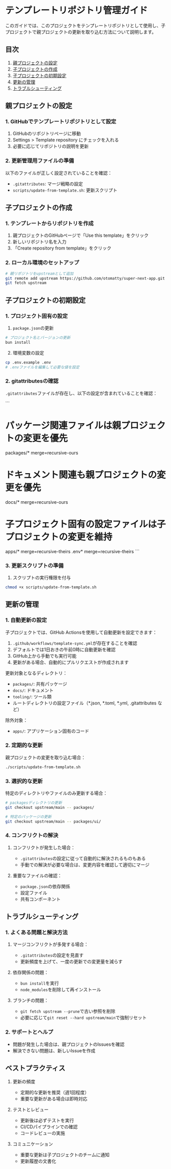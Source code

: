 # テンプレートリポジトリ管理ガイド

このガイドでは、このプロジェクトをテンプレートリポジトリとして使用し、子プロジェクトで親プロジェクトの更新を取り込む方法について説明します。

## 目次

1. [親プロジェクトの設定](#親プロジェクトの設定)
2. [子プロジェクトの作成](#子プロジェクトの作成)
3. [子プロジェクトの初期設定](#子プロジェクトの初期設定)
4. [更新の管理](#更新の管理)
5. [トラブルシューティング](#トラブルシューティング)

## 親プロジェクトの設定

### 1. GitHubでテンプレートリポジトリとして設定

1. GitHubのリポジトリページに移動
2. Settings > Template repository にチェックを入れる
3. 必要に応じてリポジトリの説明を更新

### 2. 更新管理用ファイルの準備

以下のファイルが正しく設定されていることを確認：

- `.gitattributes`: マージ戦略の設定
- `scripts/update-from-template.sh`: 更新スクリプト

## 子プロジェクトの作成

### 1. テンプレートからリポジトリを作成

1. 親プロジェクトのGitHubページで「Use this template」をクリック
2. 新しいリポジトリ名を入力
3. 「Create repository from template」をクリック

### 2. ローカル環境のセットアップ

```bash
# 親リポジトリをupstreamとして追加
git remote add upstream https://github.com/otomatty/super-next-app.git
git fetch upstream
```

## 子プロジェクトの初期設定

### 1. プロジェクト固有の設定

1. `package.json`の更新
```bash
# プロジェクト名とバージョンの更新
bun install
```

2. 環境変数の設定
```bash
cp .env.example .env
# .envファイルを編集して必要な値を設定
```

### 2. gitattributesの確認

`.gitattributes`ファイルが存在し、以下の設定が含まれていることを確認：

\`\`\`
# パッケージ関連ファイルは親プロジェクトの変更を優先
packages/* merge=recursive-ours
# ドキュメント関連も親プロジェクトの変更を優先
docs/* merge=recursive-ours

# 子プロジェクト固有の設定ファイルは子プロジェクトの変更を維持
apps/* merge=recursive-theirs
.env* merge=recursive-theirs
\`\`\`

### 3. 更新スクリプトの準備

1. スクリプトの実行権限を付与
```bash
chmod +x scripts/update-from-template.sh
```

## 更新の管理

### 1. 自動更新の設定

子プロジェクトでは、GitHub Actionsを使用して自動更新を設定できます：

1. `.github/workflows/template-sync.yml`が存在することを確認
2. デフォルトでは1日おきの午前0時に自動更新を確認
3. GitHub上から手動でも実行可能
4. 更新がある場合、自動的にプルリクエストが作成されます

更新対象となるディレクトリ：
- `packages/`: 共有パッケージ
- `docs/`: ドキュメント
- `tooling/`: ツール類
- ルートディレクトリの設定ファイル（*.json, *.toml, *.yml, .gitattributes など）

除外対象：
- `apps/`: アプリケーション固有のコード

### 2. 定期的な更新

親プロジェクトの変更を取り込む場合：

```bash
./scripts/update-from-template.sh
```

### 3. 選択的な更新

特定のディレクトリやファイルのみ更新する場合：

```bash
# packagesディレクトリの更新
git checkout upstream/main -- packages/

# 特定のパッケージの更新
git checkout upstream/main -- packages/ui/
```

### 4. コンフリクトの解決

1. コンフリクトが発生した場合：
   - `.gitattributes`の設定に従って自動的に解決されるものもある
   - 手動での解決が必要な場合は、変更内容を確認して適切にマージ

2. 重要なファイルの確認：
   - `package.json`の依存関係
   - 設定ファイル
   - 共有コンポーネント

## トラブルシューティング

### 1. よくある問題と解決方法

1. マージコンフリクトが多発する場合：
   - `.gitattributes`の設定を見直す
   - 更新頻度を上げて、一度の更新での変更量を減らす

2. 依存関係の問題：
   - `bun install`を実行
   - `node_modules`を削除して再インストール

3. ブランチの問題：
   - `git fetch upstream --prune`で古い参照を削除
   - 必要に応じて`git reset --hard upstream/main`で強制リセット

### 2. サポートとヘルプ

- 問題が発生した場合は、親プロジェクトのIssuesを確認
- 解決できない問題は、新しいIssueを作成

## ベストプラクティス

1. 更新の頻度
   - 定期的な更新を推奨（週1回程度）
   - 重要な更新がある場合は即時対応

2. テストとレビュー
   - 更新後は必ずテストを実行
   - CI/CDパイプラインでの確認
   - コードレビューの実施

3. コミュニケーション
   - 重要な更新は子プロジェクトのチームに通知
   - 更新履歴の文書化 